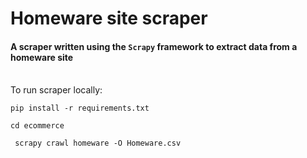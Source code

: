 # Homeware site scraper
#### A scraper written using the `Scrapy` framework to extract data from a homeware site

<br />
To run scraper locally:

``` pip install -r requirements.txt ```

``` cd ecommerce ```

``` scrapy crawl homeware -O Homeware.csv```